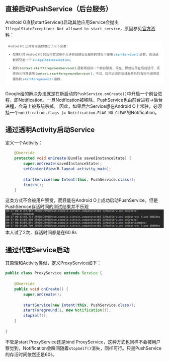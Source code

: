 ## 直接启动PushService（后台服务）
Android O直接startService()启动其他应用Service会抛出`IllegalStateException: Not allowed to start service`，原因参见[官方资料](https://developer.android.com/about/versions/oreo/android-8.0-changes.html)：

![](https://github.com/xievxin/getuiGit/blob/master/images/stt01.png)

Google给的解决办法就是在新启动的`PushService.onCreate()`中开启一个前台进程，即Notification。一旦Notification被移除，PushService也由前台进程->后台进程，会马上被系统杀掉。
因此，如果后台Service想在Android O上常驻，必须挂一个`notification.flags |= Notification.FLAG_NO_CLEAR`的Notification。


## 通过透明Activity启动Service
定义一个Activity：
```Java
    @Override
    protected void onCreate(Bundle savedInstanceState) {
        super.onCreate(savedInstanceState);
        setContentView(R.layout.activity_main);

        startService(new Intent(this, PushService.class));
        finish();
    }
```
这类方式不会被用户察觉，而且能在Android O上成功启动PushService。但是PushService存活时间的测试结果并不乐观
![](https://github.com/xievxin/getuiGit/blob/master/images/stt02.png)
本人试了2次，存活时间都是在60.8s


## 通过代理Service启动
其原理和Activity类似，定义ProxyService如下：
```Java
public class ProxyService extends Service {

    @Override
    public void onCreate() {
        super.onCreate();
        
        startService(new Intent(this, PushService.class));
        startForeground(1, new Notification());
        stopSelf();
    }

}
```
不管是start ProxyService还是bind ProxyService，这种方式也同样不会被用户察觉到，Notification会瞬间随着`stopSelf()`消失，同样可行。只是PushService的存活时间依然还是60s。


















